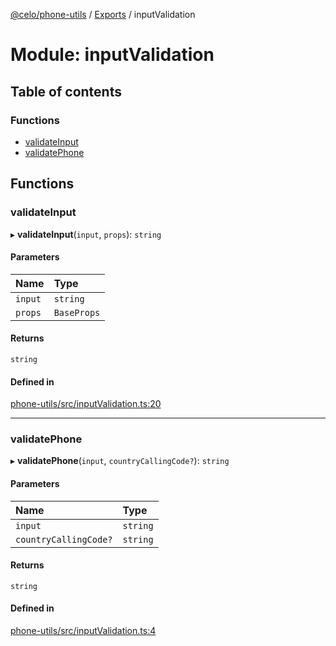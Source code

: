 [@celo/phone-utils](../README.md) / [Exports](../modules.md) / inputValidation

# Module: inputValidation

## Table of contents

### Functions

- [validateInput](inputValidation.md#validateinput)
- [validatePhone](inputValidation.md#validatephone)

## Functions

### validateInput

▸ **validateInput**(`input`, `props`): `string`

#### Parameters

| Name | Type |
| :------ | :------ |
| `input` | `string` |
| `props` | `BaseProps` |

#### Returns

`string`

#### Defined in

[phone-utils/src/inputValidation.ts:20](https://github.com/celo-org/developer-tooling/blob/master/packages/sdk/phone-utils/src/inputValidation.ts#L20)

___

### validatePhone

▸ **validatePhone**(`input`, `countryCallingCode?`): `string`

#### Parameters

| Name | Type |
| :------ | :------ |
| `input` | `string` |
| `countryCallingCode?` | `string` |

#### Returns

`string`

#### Defined in

[phone-utils/src/inputValidation.ts:4](https://github.com/celo-org/developer-tooling/blob/master/packages/sdk/phone-utils/src/inputValidation.ts#L4)
